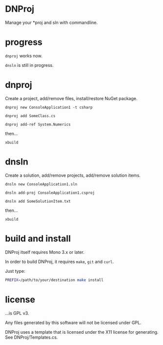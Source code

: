 DNProj
======

Manage your \*proj and sln with commandline.

# progress

``` dnproj ``` works now.

``` dnsln ``` is still in progress.

# dnproj

Create a project, add/remove files, install/restore NuGet package.

``` dnproj new ConsoleApplication1 -t csharp ```

``` dnproj add SomeClass.cs ```

``` dnproj add-ref System.Numerics ```

then...

``` xbuild ```

# dnsln

Create a solution, add/remove projects, add/remove solution items.

``` dnsln new ConsoleApplication1.sln ```

``` dnsln add-proj ConsoleApplication1.csproj ```

``` dnsln add SomeSolutionItem.txt ```

then...

``` xbuild ```

# build and install

DNProj itself requires Mono 3.x or later. 

In order to build DNProj, it requires ```make```, ```git``` and ```curl```.

Just type:

```bash
PREFIX=/path/to/your/destination make install
```

# license

...is GPL v3.

Any files generated by this software will not be licensed under GPL.

DNProj uses a template that is licensed under the X11 license for generating. See DNProj/Templates.cs.
